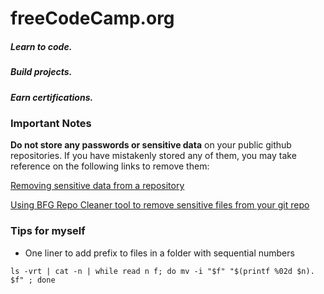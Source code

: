 # freeCodeCamp.org

##### Learn to code.

##### Build projects.

##### Earn certifications.


### Important Notes

**Do not store any passwords or sensitive data** on your public github repositories. If you have mistakenly stored any of them, you may take reference on the following links to remove them:

[Removing sensitive data from a repository](https://help.github.com/en/github/authenticating-to-github/removing-sensitive-data-from-a-repository)

[Using BFG Repo Cleaner tool to remove sensitive files from your git repo](https://github.com/IBM/BluePic/wiki/Using-BFG-Repo-Cleaner-tool-to-remove-sensitive-files-from-your-git-repo)


### Tips for myself

+ One liner to add prefix to files in a folder with sequential numbers
```
ls -vrt | cat -n | while read n f; do mv -i "$f" "$(printf %02d $n). $f" ; done
```
